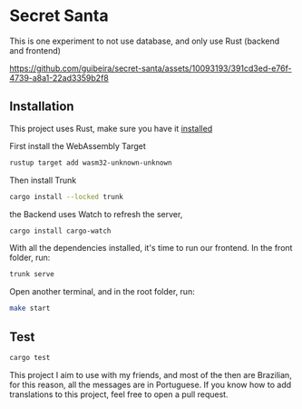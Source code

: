 # Secret Santa

This is one experiment to not use database, and only use Rust (backend and frontend)


https://github.com/guibeira/secret-santa/assets/10093193/391cd3ed-e76f-4739-a8a1-22ad3359b2f8


## Installation

This project uses Rust, make sure you have it [installed](https://rustup.rs)

First install the WebAssembly Target

```bash
rustup target add wasm32-unknown-unknown
```

Then install Trunk

```bash
cargo install --locked trunk
```

the Backend uses Watch to refresh the server,

```bash
cargo install cargo-watch
```

With all the dependencies installed, it's time to run our frontend. In the front folder, run:

```bash
trunk serve
```

Open another terminal, and in the root folder, run:

```bash
make start
```

## Test

```bash
cargo test
```

This project I aim to use with my friends, and most of the then are Brazilian, for this reason, all the messages are in Portuguese.
If you know how to add translations to this project, feel free to open a pull request.

